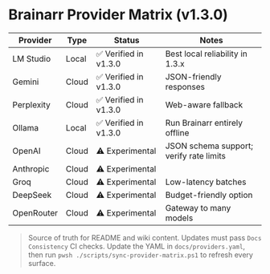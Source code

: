 # Brainarr Provider Matrix (v1.3.0)

<!-- PROVIDER_MATRIX_START -->
| Provider | Type | Status | Notes |
| --- | --- | --- | --- |
| LM Studio | Local | ✅ Verified in v1.3.0 | Best local reliability in 1.3.x |
| Gemini | Cloud | ✅ Verified in v1.3.0 | JSON-friendly responses |
| Perplexity | Cloud | ✅ Verified in v1.3.0 | Web-aware fallback |
| Ollama | Local | ✅ Verified in v1.3.0 | Run Brainarr entirely offline |
| OpenAI | Cloud | ⚠️ Experimental | JSON schema support; verify rate limits |
| Anthropic | Cloud | ⚠️ Experimental |  |
| Groq | Cloud | ⚠️ Experimental | Low-latency batches |
| DeepSeek | Cloud | ⚠️ Experimental | Budget-friendly option |
| OpenRouter | Cloud | ⚠️ Experimental | Gateway to many models |



<!-- PROVIDER_MATRIX_END -->

> Source of truth for README and wiki content. Updates must pass `Docs Consistency` CI checks.
> Update the YAML in `docs/providers.yaml`, then run `pwsh ./scripts/sync-provider-matrix.ps1` to refresh every surface.
